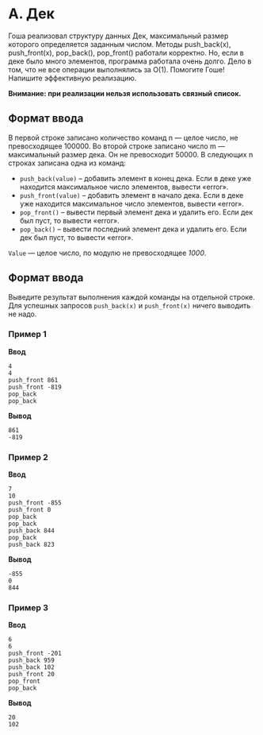 # A. Дек

Гоша реализовал структуру данных Дек, максимальный размер которого определяется заданным числом. Методы push_back(x), push_front(x), pop_back(), pop_front() работали корректно. Но, если в деке было много элементов, программа работала очень долго. Дело в том, что не все операции выполнялись за O(1). Помогите Гоше! Напишите эффективную реализацию.

**Внимание: при реализации нельзя использовать связный список.**

## Формат ввода

В первой строке записано количество команд n — целое число, не превосходящее 100000. Во второй строке записано число m — максимальный размер дека. Он не превосходит 50000. В следующих n строках записана одна из команд:

* `push_back(value)` – добавить элемент в конец дека. Если в деке уже находится максимальное число элементов, вывести «error».
* `push_front(value)` – добавить элемент в начало дека. Если в деке уже находится максимальное число элементов, вывести «error».
* `pop_front()` – вывести первый элемент дека и удалить его. Если дек был пуст, то вывести «error».
* `pop_back()` – вывести последний элемент дека и удалить его. Если дек был пуст, то вывести «error».

`Value` — целое число, по модулю не превосходящее *1000*.

## Формат ввода

Выведите результат выполнения каждой команды на отдельной строке. Для успешных запросов `push_back(x)` и `push_front(x)` ничего выводить не надо.


### Пример 1

**Ввод**

```
4
4
push_front 861
push_front -819
pop_back
pop_back
```
**Вывод**

```
861
-819
```

### Пример 2

**Ввод**

```
7
10
push_front -855
push_front 0
pop_back
pop_back
push_back 844
pop_back
push_back 823
```
**Вывод**

```
-855
0
844
```

### Пример 3

**Ввод**

```
6
6
push_front -201
push_back 959
push_back 102
push_front 20
pop_front
pop_back
```

**Вывод**

```
20
102
```